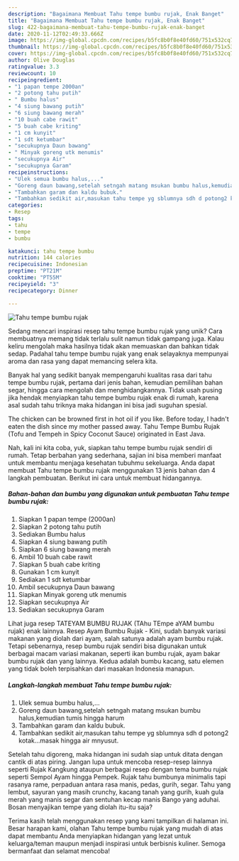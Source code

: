 ```yaml
---
description: "Bagaimana Membuat Tahu tempe bumbu rujak, Enak Banget"
title: "Bagaimana Membuat Tahu tempe bumbu rujak, Enak Banget"
slug: 422-bagaimana-membuat-tahu-tempe-bumbu-rujak-enak-banget
date: 2020-11-12T02:49:33.666Z
image: https://img-global.cpcdn.com/recipes/b5fc8b0f8e40fd60/751x532cq70/tahu-tempe-bumbu-rujak-foto-resep-utama.jpg
thumbnail: https://img-global.cpcdn.com/recipes/b5fc8b0f8e40fd60/751x532cq70/tahu-tempe-bumbu-rujak-foto-resep-utama.jpg
cover: https://img-global.cpcdn.com/recipes/b5fc8b0f8e40fd60/751x532cq70/tahu-tempe-bumbu-rujak-foto-resep-utama.jpg
author: Olive Douglas
ratingvalue: 3.3
reviewcount: 10
recipeingredient:
- "1 papan tempe 2000an"
- "2 potong tahu putih"
- " Bumbu halus"
- "4 siung bawang putih"
- "6 siung bawang merah"
- "10 buah cabe rawit"
- "5 buah cabe kriting"
- "1 cm kunyit"
- "1 sdt ketumbar"
- "secukupnya Daun bawang"
- " Minyak goreng utk menumis"
- "secukupnya Air"
- "secukupnya Garam"
recipeinstructions:
- "Ulek semua bumbu halus,..."
- "Goreng daun bawang,setelah setngah matang msukan bumbu halus,kemudian tumis hingga harum"
- "Tambahkan garam dan kaldu bubuk."
- "Tambahkan sedikit air,masukan tahu tempe yg sblumnya sdh d potong2 kotak...masak hingga air mnyusut."
categories:
- Resep
tags:
- tahu
- tempe
- bumbu

katakunci: tahu tempe bumbu 
nutrition: 144 calories
recipecuisine: Indonesian
preptime: "PT21M"
cooktime: "PT55M"
recipeyield: "3"
recipecategory: Dinner

---
```



![Tahu tempe bumbu rujak](https://img-global.cpcdn.com/recipes/b5fc8b0f8e40fd60/751x532cq70/tahu-tempe-bumbu-rujak-foto-resep-utama.jpg)

Sedang mencari inspirasi resep tahu tempe bumbu rujak yang unik? Cara membuatnya memang tidak terlalu sulit namun tidak gampang juga. Kalau keliru mengolah maka hasilnya tidak akan memuaskan dan bahkan tidak sedap. Padahal tahu tempe bumbu rujak yang enak selayaknya mempunyai aroma dan rasa yang dapat memancing selera kita.

Banyak hal yang sedikit banyak mempengaruhi kualitas rasa dari tahu tempe bumbu rujak, pertama dari jenis bahan, kemudian pemilihan bahan segar, hingga cara mengolah dan menghidangkannya. Tidak usah pusing jika hendak menyiapkan tahu tempe bumbu rujak enak di rumah, karena asal sudah tahu triknya maka hidangan ini bisa jadi suguhan spesial.

The chicken can be browned first in hot oil if you like. Before today, I hadn&#39;t eaten the dish since my mother passed away. Tahu Tempe Bumbu Rujak (Tofu and Tempeh in Spicy Coconut Sauce) originated in East Java.


Nah, kali ini kita coba, yuk, siapkan tahu tempe bumbu rujak sendiri di rumah. Tetap berbahan yang sederhana, sajian ini bisa memberi manfaat untuk membantu menjaga kesehatan tubuhmu sekeluarga. Anda dapat membuat Tahu tempe bumbu rujak menggunakan 13 jenis bahan dan 4 langkah pembuatan. Berikut ini cara untuk membuat hidangannya.

<!--inarticleads1-->

##### Bahan-bahan dan bumbu yang digunakan untuk pembuatan Tahu tempe bumbu rujak:

1. Siapkan 1 papan tempe (2000an)
1. Siapkan 2 potong tahu putih
1. Sediakan  Bumbu halus
1. Siapkan 4 siung bawang putih
1. Siapkan 6 siung bawang merah
1. Ambil 10 buah cabe rawit
1. Siapkan 5 buah cabe kriting
1. Gunakan 1 cm kunyit
1. Sediakan 1 sdt ketumbar
1. Ambil secukupnya Daun bawang
1. Siapkan  Minyak goreng utk menumis
1. Siapkan secukupnya Air
1. Sediakan secukupnya Garam


Lihat juga resep TATEYAM BUMBU RUJAK (TAhu TEmpe aYAM bumbu rujak) enak lainnya. Resep Ayam Bumbu Rujak - Kini, sudah banyak variasi makanan yang diolah dari ayam, salah satunya adalah ayam bumbu rujak. Tetapi sebenarnya, resep bumbu rujak sendiri bisa digunakan untuk berbagai macam variasi makanan, seperti ikan bumbu rujak, ayam bakar bumbu rujak dan yang lainnya. Kedua adalah bumbu kacang, satu elemen yang tidak boleh terpisahkan dari masakan Indonesia manapun. 

<!--inarticleads2-->

##### Langkah-langkah membuat Tahu tempe bumbu rujak:

1. Ulek semua bumbu halus,...
1. Goreng daun bawang,setelah setngah matang msukan bumbu halus,kemudian tumis hingga harum
1. Tambahkan garam dan kaldu bubuk.
1. Tambahkan sedikit air,masukan tahu tempe yg sblumnya sdh d potong2 kotak...masak hingga air mnyusut.


Setelah tahu digoreng, maka hidangan ini sudah siap untuk ditata dengan cantik di atas piring. Jangan lupa untuk mencoba resep-resep lainnya seperti Rujak Kangkung ataupun berbagai resep dengan tema bumbu rujak seperti Sempol Ayam hingga Pempek. Rujak tahu bumbunya minimalis tapi rasanya rame, perpaduan antara rasa manis, pedas, gurih, segar. Tahu yang lembut, sayuran yang masih crunchy, kacang tanah yang gurih, kuah gula merah yang manis segar dan sentuhan kecap manis Bango yang aduhai. Bosan menyajikan tempe yang diolah itu-itu saja? 

Terima kasih telah menggunakan resep yang kami tampilkan di halaman ini. Besar harapan kami, olahan Tahu tempe bumbu rujak yang mudah di atas dapat membantu Anda menyiapkan hidangan yang lezat untuk keluarga/teman maupun menjadi inspirasi untuk berbisnis kuliner. Semoga bermanfaat dan selamat mencoba!
